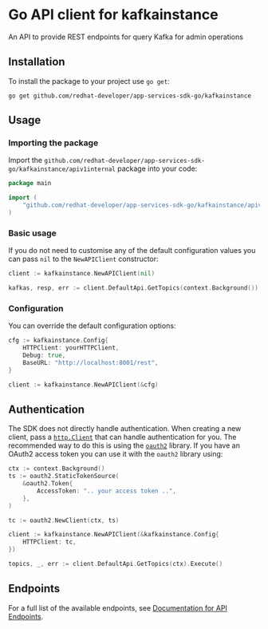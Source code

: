 # Go API client for kafkainstance

An API to provide REST endpoints for query Kafka for admin operations

## Installation

To install the package to your project use `go get`:

```shell
go get github.com/redhat-developer/app-services-sdk-go/kafkainstance
```

## Usage

### Importing the package

Import the `github.com/redhat-developer/app-services-sdk-go/kafkainstance/apiv1internal` package into your code:

```go
package main

import (
    "github.com/redhat-developer/app-services-sdk-go/kafkainstance/apiv1internal"
)
```

### Basic usage

If you do not need to customise any of the default configuration values you can pass `nil` to the `NewAPIClient` constructor:

```go
client := kafkainstance.NewAPIClient(nil)

kafkas, resp, err := client.DefaultApi.GetTopics(context.Background()).Execute()
```

### Configuration

You can override the default configuration options:

```go
cfg := kafkainstance.Config{
    HTTPClient: yourHTTPClient,
    Debug: true,
    BaseURL: "http://localhost:8001/rest",
}

client := kafkainstance.NewAPIClient(&cfg)
```

## Authentication

The SDK does not directly handle authentication. When creating a new client, pass a [`http.Client`](https://golang.org/pkg/net/http/#Client) that can handle authentication for you. The recommended way to do this is using the [`oauth2`](https://pkg.go.dev/golang.org/x/oauth2) library. If you have an OAuth2 access token you can use it with the `oauth2` library using:

```go
ctx := context.Background()
ts := oauth2.StaticTokenSource(
    &oauth2.Token{
        AccessToken: ".. your access token ..",
    },
)

tc := oauth2.NewClient(ctx, ts)

client := kafkainstance.NewAPIClient(&kafkainstance.Config{
    HTTPClient: tc,
})

topics, _, err := client.DefaultApi.GetTopics(ctx).Execute()
```

## Endpoints

For a full list of the available endpoints, see [Documentation for API Endpoints](./client/README.md#documentation-for-api-endpoints).
